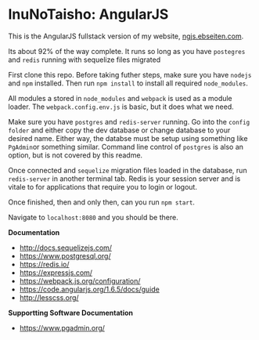 # InuNoTaisho: AngularJS

This is the AngularJS fullstack version of my website, [ngjs.ebseiten.com](https://ngjs.ebseiten.com/#!/).

Its about 92% of the way complete. It runs so long as you have `postegres` and `redis` running with sequelize files migrated

First clone this repo. Before taking futher steps, make sure you have `nodejs` and `npm` installed. Then run `npm install` to install all required `node_modules`.

All modules a stored in `node_modules` and `webpack` is used as a module loader. The `webpack.config.env.js` is basic, but it does what we need. 

 Make sure you have `postgres` and `redis-server` running. Go into the `config folder` and either copy the 
dev database or change database to your desired name. Either way, the databse must be setup using something like `PgAdmin`or something similar. Command line control of `postgres` is also an option, but is not covered by this readme.

Once connected and `sequelize` migration files loaded in the database, run `redis-server` in another terminal tab. 
Redis is your session server and is vitale to for applications that require you to login or logout. 

Once finished, then and only then, can you run `npm start`.

Navigate to `localhost:8080` and you should be there. 

**Documentation**
- http://docs.sequelizejs.com/
- https://www.postgresql.org/
- https://redis.io/
- https://expressjs.com/
- https://webpack.js.org/configuration/
- https://code.angularjs.org/1.6.5/docs/guide
- http://lesscss.org/

**Supportting Software Documentation**
- https://www.pgadmin.org/